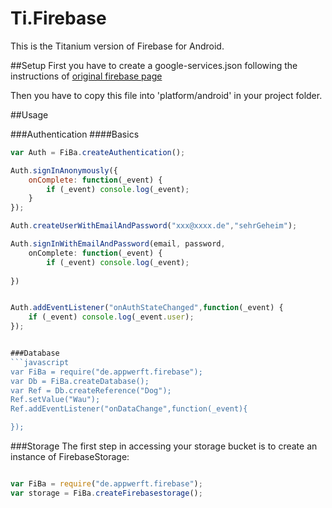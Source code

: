 Ti.Firebase
===========

This is the Titanium version of Firebase for Android.

##Setup
First you have to create a google-services.json following the instructions of [original firebase page](https://firebase.google.com/docs/android/setup)

Then you have to copy this file into 'platform/android' in your project folder.

##Usage


###Authentication
####Basics

```javascript
var Auth = FiBa.createAuthentication();

Auth.signInAnonymously({
	onComplete: function(_event) {
		if (_event) console.log(_event);
	}
});

Auth.createUserWithEmailAndPassword("xxx@xxxx.de","sehrGeheim");

Auth.signInWithEmailAndPassword(email, password,
	onComplete: function(_event) {
 		if (_event) console.log(_event);
		
})


Auth.addEventListener("onAuthStateChanged",function(_event) {
	if (_event) console.log(_event.user);
});


###Database
```javascript
var FiBa = require("de.appwerft.firebase");
var Db = FiBa.createDatabase();
var Ref = Db.createReference("Dog");
Ref.setValue("Wau");
Ref.addEventListener("onDataChange",function(_event){

});

``` 

###Storage
The first step in accessing your storage bucket is to create an instance of FirebaseStorage:
```javascript

var FiBa = require("de.appwerft.firebase");
var storage = FiBa.createFirebasestorage();
``` 
